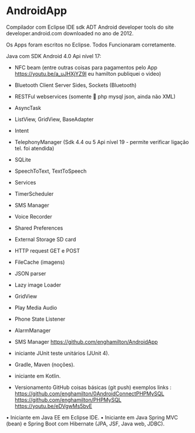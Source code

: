 # AndroidApp

Compilador com Eclipse IDE sdk ADT Android developer tools do site developer.android.com downloaded no ano de 2012.

Os Apps foram escritos no Eclipse. Todos Funcionaram corretamente.

Java com SDK Android 4.0 Api nível 17:
- NFC beam (entre outras coisas para pagamentos pelo App https://youtu.be/a_uJHXjYZ9I eu hamilton publiquei o video)
- Bluetooth Client Server Sides, Sockets (Bluetooth)
- RESTFul webservices (somente 🐘 php mysql json, ainda não XML)
- AsyncTask
- ListView, GridView, BaseAdapter
- Intent
- TelephonyManager (Sdk 4.4 ou 5 Api nível 19 - permite verificar ligação tel. foi atendida)
- SQLite
- SpeechToText, TextToSpeech
- Services
- TimerScheduler
- SMS Manager
- Voice Recorder
- Shared Preferences
- External Storage SD card
- HTTP request GET e POST
- FileCache (imagens)
- JSON parser
- Lazy image Loader
- GridView
- Play Media Audio
- Phone State Listener
- AlarmManager
- SMS Manager
https://github.com/enghamilton/AndroidApp

- iniciante JUnit teste unitários (JUnit 4).
- Gradle, Maven (noções).
- iniciante em Kotlin.
- Versionamento GitHub coisas básicas (git push) exemplos links :
https://github.com/enghamilton/0AndroidConnectPHPMySQL
https://github.com/enghamilton/PHPMySQL
https://youtu.be/eDVgwMs5bvE

• Iniciante em Java EE em Eclipse IDE.
• Iniciante em Java Spring MVC (bean) e Spring Boot com Hibernate (JPA, JSF, Java web, JDBC).
